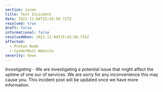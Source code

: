 ```yaml
---
section: issue
title: Test Incisdent
date: 2021-11-04T15:43:50.727Z
resolved: true
draft: false
informational: false
resolvedWhen: 2021-11-04T15:43:50.735Z
affected:
  - Proton Node
  - CynderHost Website
severity: down
---
```

*Investigating* - We are investigating a potential issue that might affect the uptime of one our of services. We are sorry for any inconvenience this may cause you. This incident post will be updated once we have more information.